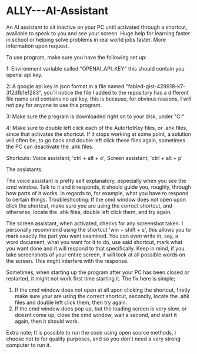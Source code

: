 # ALLY---AI-Assistant
An AI assistant to sit inactive on your PC until activated through a shortcut, available to speak to you and see your screen. 
Huge help for learning faster in school or helping solve problems in real world jobs faster. More information upon request.

To use program, make sure you have the following set up:

1: Environment variable called "OPENAI_API_KEY" this should contain you openai api key.

2: A google api key in json format in a file named "fabled-gist-429918-k7-3f2dfb1ef283", 
you'll notice the file I added to the repository has a different file name and contains no api key, 
this is because, for obvious reasons, I will not pay for anyone to use this program.

3: Make sure the program is downloaded right on to your disk, under "C:"

4: Make sure to double left click each of the AutoHotKey files, or .ahk files, since that activates the shortcut. If it stops working at some point,
a solution will often be, to go back and double left click these files again, sometimes the PC can deactivate the .ahk files.

Shortcuts: Voice assistant; 'ctrl + alt + o', Screen assistant; 'ctrl + alt + p'

The assistants:

The voice assistant is pretty self explanatory, especially when you see the cmd window. 
Talk to it and it responds, it should guide you, roughly, through how parts of it works.
In regards to, for example, what you have to respond to certain things.
Troubleshooting:
If the cmd window does not open upon click the shortcut, make sure you are using the correct shortcut,
and otherwise, locate the .ahk files, double left click them, and try again.

The screen assistant, when activated, checks for any screenshot taken. 
I personally recommend using the shortcut 'win + shift + s', this allows you to mark exactly the part you want examined.
You can even write in, say, a word document, what you want for it to do, use said shortcut, mark what you want done and it will respond to that specifically.
Keep in mind, if you take screenshots of your entire screen, it will look at all possible words on the screen. This might interfere with the response.

Sometimes, when starting up the program after your PC has been closed or restarted, it might not work first time starting it. The fix here is simple;
1) If the cmd window does not open at all upon clicking the shortcut, firstly make sure your are using the correct shortcut, secondly, locate the .ahk files
and double left click them, then try again.
2) If the cmd window does pop up, but the loading screen is very slow, or doesnt come up, close the cmd window, wait a second, and start it again, then it should work.


Extra note; It is possible to run the code using open source methods, i choose not to for quality purposes, and so you don't need a very strong computer to run it.
